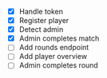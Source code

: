 - [x] Handle token 
- [x] Register player
- [x] Detect admin               
- [x] Admin completes match
- [ ] Add rounds endpoint
- [ ] Add player overview
- [ ] Admin completes round

